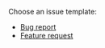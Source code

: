 Choose an issue template:
- [Bug report](./ISSUE_TEMPLATE/bug_report.md)
- [Feature request](./ISSUE_TEMPLATE/feature_request.md)
